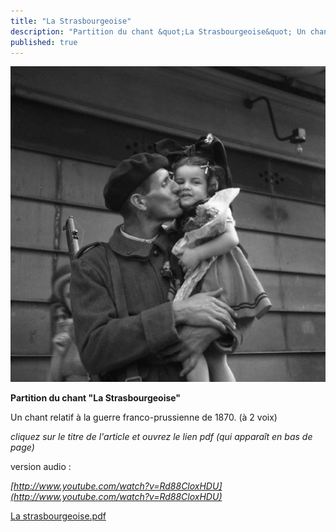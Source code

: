 ```yaml
---
title: "La Strasbourgeoise"
description: "Partition du chant &quot;La Strasbourgeoise&quot; Un chant relatif à la guerre franco-prussienne de 1870. (à 2 voix) cliquez sur le titre de l'article et ouvrez le lien pdf (qui apparaît en bas de page) version audio : http://www.youtube.com/watch?v=Rd88CloxHDU..."
published: true
---
```



![](/images/2013-05-07-strasbourgeoise.jpg)

**Partition du chant "La Strasbourgeoise"**

Un chant relatif à la guerre franco-prussienne de 1870. (à 2 voix)

*cliquez sur le titre de l'article et ouvrez le lien pdf (qui apparaît en bas de page)*

version audio :

*[http://www.youtube.com/watch?v=Rd88CloxHDU](http://www.youtube.com/watch?v=Rd88CloxHDU)*

[La strasbourgeoise.pdf](/partitions/2013-05-07-la-strasbourgeoise.pdf)